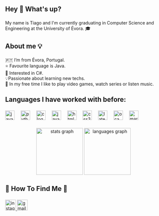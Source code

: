 <h2 align="left">Hey 👋 What's up?</h2>

###

<p align="left">My name is Tiago and I'm currently graduating in Computer Science and Engineering at the University of Évora. 🎓</p>

###

<h2 align="left">About me 💡</h2>

###

<p align="left">🇵🇹 I’m from Évora, Portugal.<br>⭐ Favourite language is Java.<br>👀 Interested in C#.<br>💡Passionate about learning new techs.<br>🎲 In my free time I like to play video games, watch series or listen music.</p>

###

<h2 align="left">Languages I have worked with before:</h2>

###

<div align="left">
  <img src="https://cdn.jsdelivr.net/gh/devicons/devicon/icons/java/java-original.svg" height="30" alt="java logo"  />
  <img width="12" />
  <img src="https://cdn.jsdelivr.net/gh/devicons/devicon/icons/python/python-original.svg" height="30" alt="python logo"  />
  <img width="12" />
  <img src="https://cdn.jsdelivr.net/gh/devicons/devicon/icons/c/c-original.svg" height="30" alt="c logo"  />
  <img width="12" />
  <img src="https://cdn.jsdelivr.net/gh/devicons/devicon/icons/javascript/javascript-original.svg" height="30" alt="javascript logo"  />
  <img width="12" />
  <img src="https://cdn.jsdelivr.net/gh/devicons/devicon/icons/html5/html5-original.svg" height="30" alt="html5 logo"  />
  <img width="12" />
  <img src="https://cdn.jsdelivr.net/gh/devicons/devicon/icons/css3/css3-original.svg" height="30" alt="css3 logo"  />
  <img width="12" />
  <img src="https://cdn.jsdelivr.net/gh/devicons/devicon/icons/latex/latex-original.svg" height="30" alt="latex logo"  />
  <img width="12" />
  <img src="https://cdn.jsdelivr.net/gh/devicons/devicon/icons/ocaml/ocaml-original.svg" height="30" alt="ocaml logo"  />
  <img width="12" />
  <img src="https://cdn.jsdelivr.net/gh/devicons/devicon/icons/markdown/markdown-original.svg" height="30" alt="markdown logo"  />
</div>

###

<div align="center">
  <img src="https://github-readme-stats.vercel.app/api?username=TiagoPinto24&hide_title=false&hide_rank=false&show_icons=true&include_all_commits=true&count_private=true&disable_animations=false&theme=dracula&locale=en&hide_border=false" height="150" alt="stats graph"  />
  <img src="https://github-readme-stats.vercel.app/api/top-langs?username=TiagoPinto24&locale=en&hide_title=false&layout=compact&card_width=320&langs_count=5&theme=dracula&hide_border=false" height="150" alt="languages graph"  />
</div>

###

<h2 align="left">👀  How To Find Me 👀</h2>

###

<div align="left">
  <a href="https://www.instagram.com/_tiago.pintoo_/profilecard/?igsh=b2o1cDJpNzBzYmZx" target="_blank">
    <img src="https://img.shields.io/static/v1?message=_tiago.pintoo_&logo=instagram&label=&color=E4405F&logoColor=white&labelColor=&style=for-the-badge" height="34" alt="instagram logo"  />
  </a>
  <img src="https://img.shields.io/static/v1?message=tiagocharrua.pinto@gmail.com&logo=gmail&label=&color=D14836&logoColor=white&labelColor=&style=for-the-badge" height="34" alt="gmail logo"  />
</div>

###
